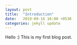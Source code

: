 ```yaml
---
layout: post
title:  "Introduction"
date:   2019-09-16 16:00 +0530
categories: jekyll update
---
```


Hello :)
This is my first blog  post.
